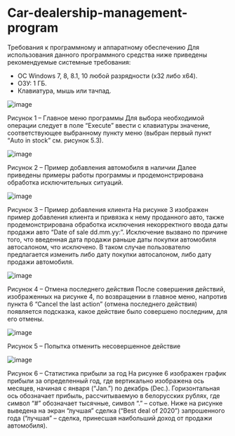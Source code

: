 # Car-dealership-management-program
   Требования к программному и аппаратному обеспечению
	Для использования данного программного средства ниже приведены рекомендуемые системные требования:
- ОС Windows 7, 8, 8.1, 10 любой разрядности (x32 либо x64).
- ОЗУ: 1 ГБ.
- Клавиатура, мышь или тачпад.
 
 ![image](https://user-images.githubusercontent.com/49167504/194092947-bb05e872-bc27-48ee-ad72-ab842f4a84d0.png)

Рисунок 1 – Главное меню программы
	Для выбора необходимой операции следует в поле “Execute” ввести с клавиатуры значение, соответствующее выбранному пункту меню (выбран первый пункт “Auto in stock” см. рисунок 5.3).
 
 ![image](https://user-images.githubusercontent.com/49167504/194092894-a54fd754-74b4-4656-b130-7308c84ad6cb.png)

Рисунок 2 – Пример добавления автомобиля в наличии
	Далее приведены примеры работы программы и продемонстрирована обработка исключительных ситуаций.
 
 ![image](https://user-images.githubusercontent.com/49167504/194092844-d2191bea-bf19-4cd1-bd7a-1eecafc03ec8.png)

Рисунок 3 – Пример добавления клиента
На рисунке 3 изображен пример добавления клиента и привязка к нему проданного авто, также продемонстрирована обработка исключения некорректного ввода даты продажи авто “Date of sale dd.mm.yy:”. Исключение вызвано по причине того, что введенная дата продажи раньше даты покупки автомобиля автосалоном, что исключено. В таком случае пользователю предлагается изменить либо дату покупки автосалоном, либо дату продажи автомобиля.
 
 ![image](https://user-images.githubusercontent.com/49167504/194092790-5f02b627-c195-4aa2-b46a-e99c918d188f.png)

Рисунок 4 – Отмена последнего действия
После совершения действий, изображенных на рисунке 4, по возвращении в главное меню, напротив пункта 6 “Cancel the last action” (отмена последнего действия) появляется подсказка, какое действие было совершено последним, для его отмены.

![image](https://user-images.githubusercontent.com/49167504/194092698-5eb915d9-2b5e-46ca-8cea-83fca737f833.png)

Рисунок 5 – Попытка отменить несовершенное действие

 ![image](https://user-images.githubusercontent.com/49167504/194092553-07de2d70-a6c0-49f4-b4c3-113b135de26d.png)

Рисунок 6 – Статистика прибыли за год
На рисунке 6 изображен график прибыли за определенный год, где вертикально изображена ось месяцев, начиная с января (“Jan.”) по декабрь (Dec.). Горизонтальная ось обозначает прибыль, рассчитываемую в белорусских рублях, где символ “#” обозначает тысячные, символ “.” – сотые. Ниже на рисунке выведена на экран “лучшая” сделка (“Best deal of 2020”) запрошенного года (“лучшая” – сделка, принесшая наибольший доход от продажи автомобиля).
